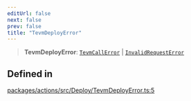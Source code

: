 ```yaml
---
editUrl: false
next: false
prev: false
title: "TevmDeployError"
---
```


> **TevmDeployError**: [`TevmCallError`](/reference/tevm/actions/type-aliases/tevmcallerror/) \| [`InvalidRequestError`](/reference/tevm/errors/classes/invalidrequesterror/)

## Defined in

[packages/actions/src/Deploy/TevmDeployError.ts:5](https://github.com/evmts/tevm-monorepo/blob/main/packages/actions/src/Deploy/TevmDeployError.ts#L5)
